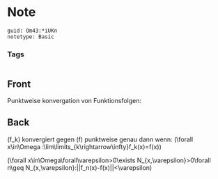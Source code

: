 # Note
```
guid: Om43:*iUKn
notetype: Basic
```

### Tags
```
```

## Front
Punktweise konvergation von Funktionsfolgen:

## Back
\(f_k\) konvergiert gegen \(f\) punktweise genau dann wenn:
\(\forall x\in\Omega :\lim\limits_{k\rightarrow\infty}f_k(x)=f(x)\)

\(\forall x\in\Omega\forall\varepsilon>0\exists N_{x,\varepsilon}>0\forall n\geq N_{x,\varepsilon}:||f_n(x)-f(x)||<\varepsilon\)
